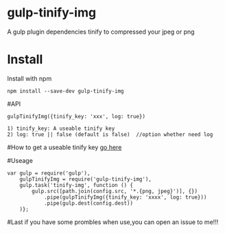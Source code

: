 # gulp-tinify-img
A gulp plugin dependencies tinify to compressed your jpeg or png

# Install
Install with npm
	
	npm install --save-dev gulp-tinify-img

#API

	gulpTinifyImg({tinify_key: 'xxx', log: true})
	
	1) tinify_key: A useable tinify key 
	2) log: true || false (default is false)  //option whether need log

#How to get a useable tinify key
[go here](https://tinypng.com/developers)

#Useage

	var gulp = require('gulp'),
    	gulpTinifyImg = require('gulp-tinify-img'),
    	gulp.task('tinify-img', function () {
    		gulp.src([path.join(config.src, '*.{png, jpeg}')], {})
        		.pipe(gulpTinifyImg({tinify_key: 'xxxx', log: true}))
        		.pipe(gulp.dest(config.dest))
        )};
         
#Last
if you have some prombles when use,you can open an issue to me!!!
